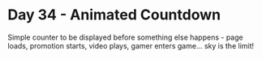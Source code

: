 # Day 34 - Animated Countdown

Simple counter to be displayed before something else happens - page loads, promotion starts, video plays, gamer enters game... sky is the limit!
